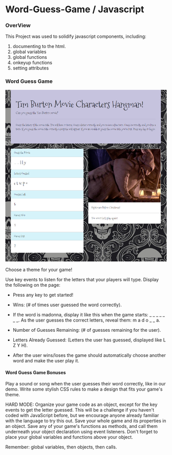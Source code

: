 # Word-Guess-Game / Javascript 

### OverView

This Project was used to solidify javascript components, including:
  1. documenting to the html.
  2. global variables
  3. global functions
  4. onkeyup functions
  5. setting attributes


### Word Guess Game




![Tim Burton Hangman](https://github.com/bltarkany/Hangman/blob/master/assets/images/gamepic.png)


Choose a theme for your game! 

Use key events to listen for the letters that your players will type.
Display the following on the page:

* Press any key to get started!

* Wins: (# of times user guessed the word correctly).

* If the word is madonna, display it like this when the game starts: _ _ _ _ _ _ _.
    As the user guesses the correct letters, reveal them: m a d o _  _ a.

* Number of Guesses Remaining: (# of guesses remaining for the user).

* Letters Already Guessed: (Letters the user has guessed, displayed like L Z Y H).

* After the user wins/loses the game should automatically choose another word and make the user play it.


#### Word Guess Game Bonuses


Play a sound or song when the user guesses their word correctly, like in our demo.
Write some stylish CSS rules to make a design that fits your game's theme.

HARD MODE: Organize your game code as an object, except for the key events to get the letter guessed. This will be a challenge if you haven't coded with JavaScript before, but we encourage anyone already familiar with the language to try this out.
Save your whole game and its properties in an object.
Save any of your game's functions as methods, and call them underneath your object declaration using event listeners.
Don't forget to place your global variables and functions above your object.


Remember: global variables, then objects, then calls.




